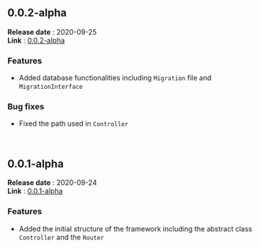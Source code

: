 ## 0.0.2-alpha

**Release date** : 2020-09-25 <br>
**Link** : [0.0.2-alpha](https://github.com/TimePHP-org/TimePHP/releases/tag/0.0.2-alpha)

### Features

- Added database functionalities including `Migration` file and `MigrationInterface`

### Bug fixes

- Fixed the path used in `Controller`

<br>

## 0.0.1-alpha

**Release date** : 2020-09-24 <br>
**Link** : [0.0.1-alpha](https://github.com/TimePHP-org/TimePHP/releases/tag/0.0.1-alpha)

### Features

- Added the initial structure of the framework including the abstract class `Controller` and the `Router`